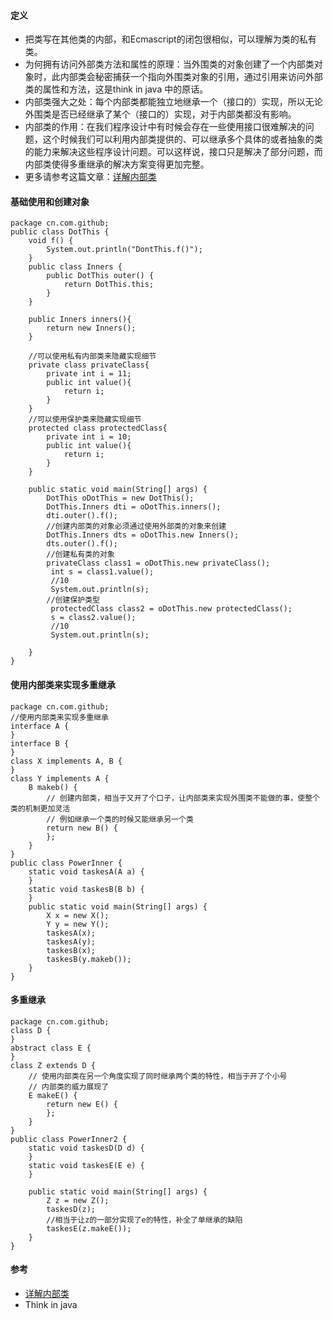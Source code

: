 ﻿#### 定义
- 把类写在其他类的内部，和Ecmascript的闭包很相似，可以理解为类的私有类。
- 为何拥有访问外部类方法和属性的原理：当外围类的对象创建了一个内部类对象时，此内部类会秘密捕获一个指向外围类对象的引用，通过引用来访问外部类的属性和方法，这是think in java 中的原话。
- 内部类强大之处：每个内部类都能独立地继承一个（接口的）实现，所以无论外围类是否已经继承了某个（接口的）实现，对于内部类都没有影响。     
- 内部类的作用：在我们程序设计中有时候会存在一些使用接口很难解决的问题，这个时候我们可以利用内部类提供的、可以继承多个具体的或者抽象的类的能力来解决这些程序设计问题。可以这样说，接口只是解决了部分问题，而内部类使得多重继承的解决方案变得更加完整。
- 更多请参考这篇文章：[详解内部类](http://www.cnblogs.com/chenssy/p/3388487.html)
﻿
#### 基础使用和创建对象
```
package cn.com.github;
public class DotThis {
    void f() {
        System.out.println("DontThis.f()");
    }
    public class Inners {
        public DotThis outer() {
            return DotThis.this;
        }
    }
    
    public Inners inners(){
        return new Inners();
    }
    
    //可以使用私有内部类来隐藏实现细节
    private class privateClass{
        private int i = 11;
        public int value(){
            return i;
        }
    }
    //可以使用保护类来隐藏实现细节
    protected class protectedClass{
        private int i = 10;
        public int value(){
            return i;
        }
    }
   
    public static void main(String[] args) {
        DotThis oDotThis = new DotThis();
        DotThis.Inners dti = oDotThis.inners();
        dti.outer().f();
        //创建内部类的对象必须通过使用外部类的对象来创建
        DotThis.Inners dts = oDotThis.new Inners();
        dts.outer().f();
        //创建私有类的对象
        privateClass class1 = oDotThis.new privateClass();
         int s = class1.value();
         //10
         System.out.println(s);
        //创建保护类型
         protectedClass class2 = oDotThis.new protectedClass();
         s = class2.value();
         //10
         System.out.println(s);
         
    }
}
```
#### 使用内部类来实现多重继承
```
package cn.com.github;
//使用内部类来实现多重继承
interface A {
}
interface B {
}
class X implements A, B {
}
class Y implements A {
    B makeb() {
        // 创建内部类，相当于又开了个口子，让内部类来实现外围类不能做的事，使整个类的机制更加灵活
        // 例如继承一个类的时候又能继承另一个类
        return new B() {
        };
    }
}
public class PowerInner {
    static void taskesA(A a) {
    }
    static void taskesB(B b) {
    }
    public static void main(String[] args) {
        X x = new X();
        Y y = new Y();
        taskesA(x);
        taskesA(y);
        taskesB(x);
        taskesB(y.makeb());
    }
}
```
#### 多重继承
```
package cn.com.github;
class D {
}
abstract class E {
}
class Z extends D {
    // 使用内部类在另一个角度实现了同时继承两个类的特性，相当于开了个小号
    // 内部类的威力展现了
    E makeE() {
        return new E() {
        };
    }
}
public class PowerInner2 {
    static void taskesD(D d) {
    }
    static void taskesE(E e) {
    }
    
    public static void main(String[] args) {
        Z z = new Z();
        taskesD(z);
        //相当于让z的一部分实现了e的特性，补全了单继承的缺陷
        taskesE(z.makeE());
    }
}
```
#### 参考
- [详解内部类](http://www.cnblogs.com/chenssy/p/3388487.html)
- Think in java

